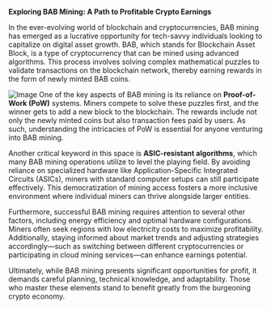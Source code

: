 **Exploring BAB Mining: A Path to Profitable Crypto Earnings**

In the ever-evolving world of blockchain and cryptocurrencies, BAB mining has emerged as a lucrative opportunity for tech-savvy individuals looking to capitalize on digital asset growth. BAB, which stands for Blockchain Asset Block, is a type of cryptocurrency that can be mined using advanced algorithms. This process involves solving complex mathematical puzzles to validate transactions on the blockchain network, thereby earning rewards in the form of newly minted BAB coins.


![Image](https://github.com/user-attachments/assets/31692037-0104-4703-abd1-696b6a7dd41b)
One of the key aspects of BAB mining is its reliance on **Proof-of-Work (PoW)** systems. Miners compete to solve these puzzles first, and the winner gets to add a new block to the blockchain. The rewards include not only the newly minted coins but also transaction fees paid by users. As such, understanding the intricacies of PoW is essential for anyone venturing into BAB mining.

Another critical keyword in this space is **ASIC-resistant algorithms**, which many BAB mining operations utilize to level the playing field. By avoiding reliance on specialized hardware like Application-Specific Integrated Circuits (ASICs), miners with standard computer setups can still participate effectively. This democratization of mining access fosters a more inclusive environment where individual miners can thrive alongside larger entities.

Furthermore, successful BAB mining requires attention to several other factors, including energy efficiency and optimal hardware configurations. Miners often seek regions with low electricity costs to maximize profitability. Additionally, staying informed about market trends and adjusting strategies accordingly—such as switching between different cryptocurrencies or participating in cloud mining services—can enhance earnings potential.

Ultimately, while BAB mining presents significant opportunities for profit, it demands careful planning, technical knowledge, and adaptability. Those who master these elements stand to benefit greatly from the burgeoning crypto economy.